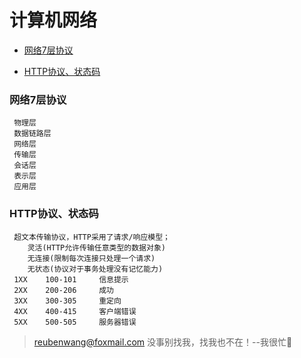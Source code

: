 # 计算机网络

 - [网络7层协议](#网络7层协议)
 
 - [HTTP协议、状态码](#HTTP协议、状态码)
 
 
 ### 网络7层协议
 
     物理层
     数据链路层
     网络层
     传输层
     会话层
     表示层
     应用层
     
 ### HTTP协议、状态码
 
     超文本传输协议，HTTP采用了请求/响应模型；
        灵活(HTTP允许传输任意类型的数据对象)
        无连接(限制每次连接只处理一个请求)
        无状态(协议对于事务处理没有记忆能力)
     1XX    100-101     信息提示
     2XX    200-206     成功
     3XX    300-305     重定向
     4XX    400-415     客户端错误
     5XX    500-505     服务器错误
     
> reubenwang@foxmail.com
> 没事别找我，找我也不在！--我很忙🦆